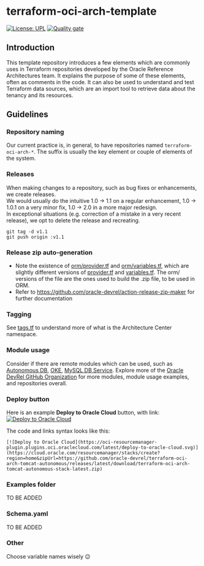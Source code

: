 # terraform-oci-arch-template

[![License: UPL](https://img.shields.io/badge/license-UPL-green)](https://img.shields.io/badge/license-UPL-green) [![Quality gate](https://sonarcloud.io/api/project_badges/quality_gate?project=oracle-devrel_terraform-oci-arch-template)](https://sonarcloud.io/dashboard?id=oracle-devrel_terraform-oci-arch-template)

## Introduction
This template repository introduces a few elements which are commonly uses in Terraform repositories developed by the Oracle Reference Architectures team. It explains the purpose of some of these elements, often as comments in the code. It can also be used to understand and test Terraform data sources, which are an import tool to retrieve data about the tenancy and its resources.

## Guidelines


### Repository naming
Our current practice is, in general, to have repositories named `terraform-oci-arch-*`. The suffix is usually the key element or couple of elements of the system.

### Releases 
When making changes to a repository, such as bug fixes or enhancements, we create releases.  
We would usually do the intuitive 1.0 -> 1.1 on a regular enhancement, 1.0 -> 1.0.1 on a very minor fix, 1.0 -> 2.0 in a more major redesign.  
In exceptional situations (e.g. correction of a mistake in a very recent release), we opt to delete the release and recreating.

```
git tag -d v1.1
git push origin :v1.1
```

### Release zip auto-generation
- Note the existence of [orm/provider.tf](orm/provider.tf) and [orm/variables.tf](orm/variables.tf), which are slightly different versions of [provider.tf](provider.tf) and [variables.tf](variables.tf). The orm/ versions of the file are the ones used to build the .zip file, to be used in ORM.
- Refer to https://github.com/oracle-devrel/action-release-zip-maker for further documentation

### Tagging 
See [tags.tf](tags.tf) to understand more of what is the Architecture Center namespace.

### Module usage
Consider if there are remote modules which can be used, such as [Autonomous DB](https://github.com/oracle-devrel/terraform-oci-arch-adb), [OKE](https://github.com/oracle-devrel/terraform-oci-arch-oke), [MySQL DB Service](https://github.com/oracle-devrel/terraform-oci-cloudbricks-mysql-database). 
Explore more of the [Oracle DevRel GitHub Organization](https://github.com/oracle-devrel) for more modules, module usage examples, and repositories overall.

### Deploy button
Here is an example **Deploy to Oracle Cloud** button, with link:  
[![Deploy to Oracle Cloud](https://oci-resourcemanager-plugin.plugins.oci.oraclecloud.com/latest/deploy-to-oracle-cloud.svg)](https://cloud.oracle.com/resourcemanager/stacks/create?region=home&zipUrl=https://github.com/oracle-devrel/terraform-oci-arch-tomcat-autonomous/releases/latest/download/terraform-oci-arch-tomcat-autonomous-stack-latest.zip)

The code and links syntax looks like this:
```
[![Deploy to Oracle Cloud](https://oci-resourcemanager-plugin.plugins.oci.oraclecloud.com/latest/deploy-to-oracle-cloud.svg)](https://cloud.oracle.com/resourcemanager/stacks/create?region=home&zipUrl=https://github.com/oracle-devrel/terraform-oci-arch-tomcat-autonomous/releases/latest/download/terraform-oci-arch-tomcat-autonomous-stack-latest.zip)
```

### Examples folder
TO BE ADDED

### Schema.yaml
TO BE ADDED

### Other
Choose variable names wisely :wink: 